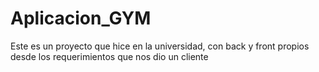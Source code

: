 # Aplicacion_GYM
Este es un proyecto que hice en la universidad, con back y front propios desde los requerimientos que nos dio un cliente
